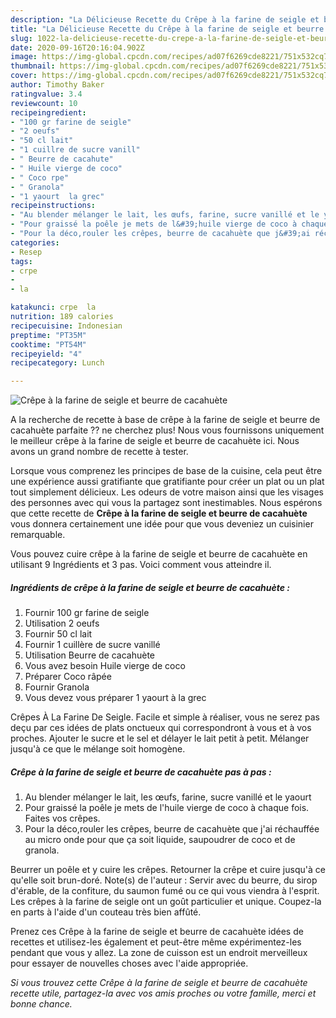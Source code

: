 ```yaml
---
description: "La Délicieuse Recette du Crêpe à la farine de seigle et beurre de cacahuète"
title: "La Délicieuse Recette du Crêpe à la farine de seigle et beurre de cacahuète"
slug: 1022-la-delicieuse-recette-du-crepe-a-la-farine-de-seigle-et-beurre-de-cacahuete
date: 2020-09-16T20:16:04.902Z
image: https://img-global.cpcdn.com/recipes/ad07f6269cde8221/751x532cq70/crepe-a-la-farine-de-seigle-et-beurre-de-cacahuete-photo-principale-de-la-recette.jpg
thumbnail: https://img-global.cpcdn.com/recipes/ad07f6269cde8221/751x532cq70/crepe-a-la-farine-de-seigle-et-beurre-de-cacahuete-photo-principale-de-la-recette.jpg
cover: https://img-global.cpcdn.com/recipes/ad07f6269cde8221/751x532cq70/crepe-a-la-farine-de-seigle-et-beurre-de-cacahuete-photo-principale-de-la-recette.jpg
author: Timothy Baker
ratingvalue: 3.4
reviewcount: 10
recipeingredient:
- "100 gr farine de seigle"
- "2 oeufs"
- "50 cl lait"
- "1 cuillre de sucre vanill"
- " Beurre de cacahute"
- " Huile vierge de coco"
- " Coco rpe"
- " Granola"
- "1 yaourt  la grec"
recipeinstructions:
- "Au blender mélanger le lait, les œufs, farine, sucre vanillé et le yaourt"
- "Pour graissé la poêle je mets de l&#39;huile vierge de coco à chaque fois. Faites vos crêpes."
- "Pour la déco,rouler les crêpes, beurre de cacahuète que j&#39;ai réchauffée au micro onde pour que ça soit liquide, saupoudrer de coco et de granola."
categories:
- Resep
tags:
- crpe
- 
- la

katakunci: crpe  la 
nutrition: 189 calories
recipecuisine: Indonesian
preptime: "PT35M"
cooktime: "PT54M"
recipeyield: "4"
recipecategory: Lunch

---
```



![Crêpe à la farine de seigle et beurre de cacahuète](https://img-global.cpcdn.com/recipes/ad07f6269cde8221/751x532cq70/crepe-a-la-farine-de-seigle-et-beurre-de-cacahuete-photo-principale-de-la-recette.jpg)

A la recherche de recette à base de crêpe à la farine de seigle et beurre de cacahuète parfaite ?? ne cherchez plus! Nous vous fournissons uniquement le meilleur crêpe à la farine de seigle et beurre de cacahuète ici. Nous avons un grand nombre de recette à tester.

Lorsque vous comprenez les principes de base de la cuisine, cela peut être une expérience aussi gratifiante que gratifiante pour créer un plat ou un plat tout simplement délicieux. Les odeurs de votre maison ainsi que les visages des personnes avec qui vous la partagez sont inestimables. Nous espérons que cette recette de <strong> Crêpe à la farine de seigle et beurre de cacahuète </strong> vous donnera certainement une idée pour que vous deveniez un cuisinier remarquable.

<!--inarticleads1-->

Vous pouvez cuire crêpe à la farine de seigle et beurre de cacahuète en utilisant 9 Ingrédients et 3 pas. Voici comment vous atteindre il.

##### Ingrédients de crêpe à la farine de seigle et beurre de cacahuète :

1. Fournir 100 gr farine de seigle
1. Utilisation 2 oeufs
1. Fournir 50 cl lait
1. Fournir 1 cuillère de sucre vanillé
1. Utilisation  Beurre de cacahuète
1. Vous avez besoin  Huile vierge de coco
1. Préparer  Coco râpée
1. Fournir  Granola
1. Vous devez vous préparer 1 yaourt à la grec


Crêpes À La Farine De Seigle. Facile et simple à réaliser, vous ne serez pas deçu par ces idées de plats onctueux qui correspondront à vous et à vos proches. Ajouter le sucre et le sel et délayer le lait petit à petit. Mélanger jusqu&#39;à ce que le mélange soit homogène. 

<!--inarticleads2-->

##### Crêpe à la farine de seigle et beurre de cacahuète pas à pas :

1. Au blender mélanger le lait, les œufs, farine, sucre vanillé et le yaourt
1. Pour graissé la poêle je mets de l&#39;huile vierge de coco à chaque fois. Faites vos crêpes.
1. Pour la déco,rouler les crêpes, beurre de cacahuète que j&#39;ai réchauffée au micro onde pour que ça soit liquide, saupoudrer de coco et de granola.


Beurrer un poêle et y cuire les crêpes. Retourner la crêpe et cuire jusqu&#39;à ce qu&#39;elle soit brun-doré. Note(s) de l&#39;auteur : Servir avec du beurre, du sirop d&#39;érable, de la confiture, du saumon fumé ou ce qui vous viendra à l&#39;esprit. Les crêpes à la farine de seigle ont un goût particulier et unique. Coupez-la en parts à l&#39;aide d&#39;un couteau très bien affûté. 

<!--inarticleads1-->

<p>
Prenez ces Crêpe à la farine de seigle et beurre de cacahuète idées de recettes et utilisez-les également et peut-être même expérimentez-les pendant que vous y allez. La zone de cuisson est un endroit merveilleux pour essayer de nouvelles choses avec l'aide appropriée.
</p>

<p>
<i>Si vous trouvez cette Crêpe à la farine de seigle et beurre de cacahuète recette utile, partagez-la avec vos amis proches ou votre famille, merci et bonne chance.</i>
</p>
